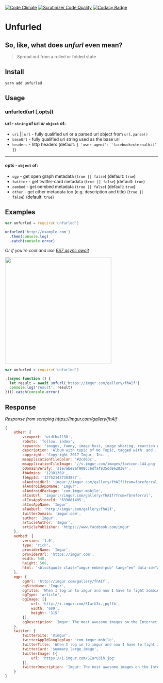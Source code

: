[![Code Climate](https://img.shields.io/codeclimate/github/jacktuck/unfurled.svg?style=flat-square)](https://codeclimate.com/github/jacktuck/unfurled)
[![Scrutinizer Code Quality](https://img.shields.io/scrutinizer/g/jacktuck/unfurled.svg?style=flat-square)](https://scrutinizer-ci.com/g/jacktuck/unfurled/?branch=master)
[![Codacy Badge](https://img.shields.io/codacy/grade/dc49062a0a024ac2baf4e4311ec5a599.svg?style=flat-square)](https://www.codacy.com/app/jacktuck/unfurled)


# Unfurled

## So, like, what does _unfurl_ even mean?
>Spread out from a rolled or folded state

## Install

`yarn add unfurled`

## Usage

### unfurled(url [,opts])

#### url - `string` of url _or_ `object` of:
- `uri` || `url` - fully qualified uri or a parsed url object from `url.parse()`
- `baseUrl` - fully qualified uri string used as the base url
- `headers` - http headers (default: `{ 'user-agent': 'facebookexternalhit' }`)

---

#### opts - `object` of:
* `ogp` - get open graph metadata (`true || false`) (default: `true`)
* `twitter` - get twitter-card metadata (`true || false`)  (default: `true`)
* `oembed` - get oembed metadata (`true || false`) (default: `true`)
* `other` - get other metadata too (e.g. description and title) (`true || false`) (default: `true`)

## Examples
```js
var unfurled = require('unfurled')

unfurled('http://example.com')
  .then(console.log)
  .catch(console.error)
```

_Or if you're cool and use [ES7 async await](https://jakearchibald.com/2014/es7-async-functions/)_

<img src="https://media.giphy.com/media/MqxZxTlvcY5BS/giphy.gif" width="350">

```js
var unfurled = require('unfurled')

;(async function () {
  let result = await unfurl('https://imgur.com/gallery/fhAIf')
  console.log('result', result)
})().catch(console.error)
```

## Response
_Response from scraping https://imgur.com/gallery/fhAIf_

```js
{
	other: {
		viewport: 'width=1138',
		robots: 'follow, index',
		keywords: 'images, funny, image host, image sharing, reaction gif, viral images, current events, cute, visual storytelling, gif',
		description: 'Album with topic of No Topic, tagged with  and ; uploaded by kikiistgeil. When I log in to imgur and now I have to fight zombies',
		copyright: 'Copyright 2017 Imgur, Inc.',
		msapplicationTileColor: '#2cd63c',
		msapplicationTileImage: '//s.imgur.com/images/favicon-144.png',
		pDomainVerify: 'a1e7abe8af908cc6dfaf935dd9a20384',
		fbAdmins: '12301369',
		fbAppId: '127621437303857',
		alAndroidUrl: 'imgur://imgur.com/gallery/fhAIf?from=fbreferral',
		alAndroidAppName: 'Imgur',
		alAndroidPackage: 'com.imgur.mobile',
		alIosUrl: 'imgur://imgur.com/gallery/fhAIf?from=fbreferral',
		alIosAppStoreId: '639881495',
		alIosAppName: 'Imgur',
		alWebUrl: 'http://imgur.com/gallery/fhAIf',
		twitterDomain: 'imgur.com',
		author: 'Imgur',
		articleAuthor: 'Imgur',
		articlePublisher: 'https://www.facebook.com/imgur'
	},
	oembed: {
		version: '1.0',
		type: 'rich',
		providerName: 'Imgur',
		providerUrl: 'https://imgur.com',
		width: 540,
		height: 500,
		html: '<blockquote class="imgur-embed-pub" lang="en" data-id="a/fhAIf"><a href="http://imgur.com/a/fhAIf">When I log in to imgur and now I have to fight zombies</a></blockquote><script async src="//s.imgur.com/min/embed.js" charset="utf-8"></script>'
	},
	ogp: {
		ogUrl: 'http://imgur.com/gallery/fhAIf',
		ogSiteName: 'Imgur',
		ogTitle: 'When I log in to imgur and now I have to fight zombies',
		ogType: 'article',
		ogImage: [{
			url: 'http://i.imgur.com/SIarU3i.jpg?fb',
			width: '600',
			height: '315'
		}],
		ogDescription: 'Imgur: The most awesome images on the Internet.'
	},
	twitter: {
		twitterSite: '@imgur',
		twitterAppIdGoogleplay: 'com.imgur.mobile',
		twitterTitle: 'When I log in to imgur and now I have to fight zombies',
		twitterCard: 'summary_large_image',
		twitterImage: [{
			url: 'https://i.imgur.com/SIarU3ih.jpg'
		}],
		twitterDescription: 'Imgur: The most awesome images on the Internet.'
	}
}
```
